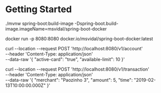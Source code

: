 # Getting Started

./mvnw spring-boot:build-image -Dspring-boot.build-image.imageName=msvidal/spring-boot-docker

docker run -p 8080:8080 docker.io/msvidal/spring-boot-docker:latest 

curl --location --request POST 'http://localhost:8080/v1/account' \
--header 'Content-Type: application/json' \
--data-raw '{
  "active-card": "true",
  "available-limit": 10
}'

curl --location --request POST 'http://localhost:8080/v1/transaction' \
--header 'Content-Type: application/json' \
--data-raw '{
  "merchant": "Paozinho 3",
  "amount": 5,
  "time": "2019-02-13T10:00:00.000Z"
}'



